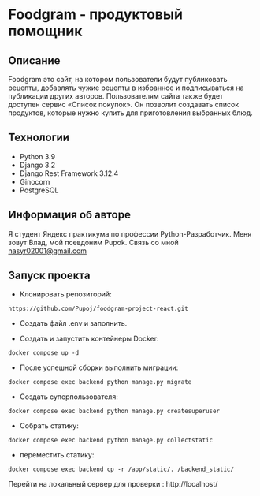 # Foodgram - продуктовый помощник

## Описание

Foodgram это сайт, на котором пользователи будут публиковать рецепты, добавлять чужие рецепты в избранное и подписываться на публикации других авторов. Пользователям сайта также будет доступен сервис «Список покупок». Он позволит создавать список продуктов, которые нужно купить для приготовления выбранных блюд.

## Технологии

- Python 3.9
- Django 3.2
- Django Rest Framework 3.12.4
- Ginocorn
- PostgreSQL

## Информация об авторе

Я студент Яндекс практикума по профессии Python-Разработчик. Меня зовут Влад, мой псевдоним Pupok.
Связь со мной nasyr02001@gmail.com

## Запуск проекта

- Клонировать репозиторий:
```
https://github.com/Pupoj/foodgram-project-react.git
```

- Cоздать файл .env и заполнить.

- Создать и запустить контейнеры Docker:
```
docker compose up -d
```

- После успешной сборки выполнить миграции:
```
docker compose exec backend python manage.py migrate
```

- Создать суперпользователя:
```
docker compose exec backend python manage.py createsuperuser
```

- Собрать статику:
```
docker compose exec backend python manage.py collectstatic
```

- переместить статику:
```
docker compose exec backend cp -r /app/static/. /backend_static/
```
Перейти на локальный сервер для проверки : http://localhost/